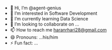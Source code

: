 - 👋 Hi, I’m @agent-genius
- 👀 I’m interested in Software Development
- 🌱 I’m currently learning Data Science
- 💞️ I’m looking to collaborate on ...
- 📫 How to reach me haranrhari28@gmail.com
- 😄 Pronouns: ...his/him
- ⚡ Fun fact: ...

<!---
agent-genius/agent-genius is a ✨ special ✨ repository because its `README.md` (this file) appears on your GitHub profile.
You can click the Preview link to take a look at your changes.
--->
